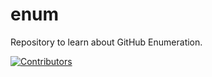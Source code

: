# enum
Repository to learn about GitHub Enumeration.










































[![Contributors](https://img.shields.io/badge/Contributors-3-brightgreen)](https://github.com/EurydiceCorp/enum/graphs/contributors)
